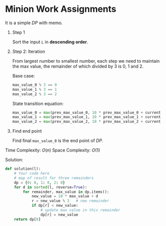 Minion Work Assignments
=======================

It is a simple *DP* with memo.

1. Step 1

    Sort the input `L` in **descending order**.

2. Step 2: Iteration

    From largest number to smallest number, each step we need to maintain the max value, the remainder of which divided by 3 is 0, 1 and 2.

    Base case:

    ```python
    max_value_0 % 3 == 0
    max_value_1 % 3 == 1
    max_value_2 % 3 == 2
    ```

    State transition equation:

    ```python
    max_value_0 = max(prev_max_value_0, 10 * prev_max_value_0 + current_digit)
    max_value_1 = max(prev_max_value_1, 10 * prev_max_value_1 + current_digit)
    max_value_2 = max(prev_max_value_2, 10 * prev_max_value_2 + current_digit)
    ```

3. Find end point

    Find final `max_value_0` is the end point of *DP*.

Time Complexity: $O(n)$
Space Complexity: $O(1)$

Solution:

```python
def solution(l):
    # Your code here
    # map of result for three remainders
    dp = {0: 0, 1: 0, 2: 0}
    for d in sorted(l, reverse=True):
        for remainder, max_value in dp.items():
            new_value = 10 * max_value + d
            r = new_value % 3   # new remainder
            if dp[r] < new_value:
                # update max value in this remainder
                dp[r] = new_value
    return dp[0]
```
